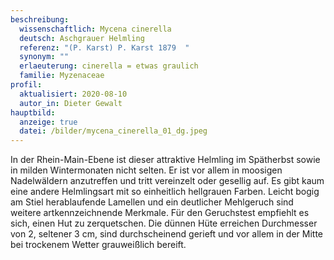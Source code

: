 ```yaml
---
beschreibung:
  wissenschaftlich: Mycena cinerella
  deutsch: Aschgrauer Helmling
  referenz: "(P. Karst) P. Karst 1879  "
  synonym: ""
  erlaeuterung: cinerella = etwas graulich
  familie: Myzenaceae
profil:
  aktualisiert: 2020-08-10
  autor_in: Dieter Gewalt
hauptbild:
  anzeige: true
  datei: /bilder/mycena_cinerella_01_dg.jpeg
---
```

In der Rhein-Main-Ebene ist dieser attraktive Helmling im Spätherbst sowie in milden Wintermonaten nicht selten. Er ist vor allem in moosigen Nadelwäldern anzutreffen und tritt vereinzelt oder gesellig auf. Es gibt kaum eine andere Helmlingsart mit so einheitlich hellgrauen Farben. Leicht bogig am Stiel herablaufende Lamellen und ein deutlicher Mehlgeruch sind weitere artkennzeichnende Merkmale. Für den Geruchstest empfiehlt es sich, einen Hut zu zerquetschen. Die dünnen Hüte erreichen Durchmesser von 2, seltener 3 cm, sind durchscheinend gerieft und vor allem in der Mitte bei trockenem Wetter grauweißlich bereift.